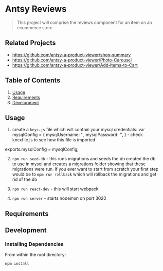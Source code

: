 # Antsy Reviews

> This project will comprise the reviews component for an item on an ecommerce store

## Related Projects

  - https://github.com/antsy-a-product-viewer/shop-summary
  - https://github.com/antsy-a-product-viewer/Photo-Carousel
  - https://github.com/antsy-a-product-viewer/Add-Items-to-Cart

## Table of Contents

1. [Usage](#Usage)
1. [Requirements](#requirements)
1. [Development](#development)

## Usage

1. create a `keys.js` file which will contain your mysql credentials: 
var mysqlConfig = {
  mysqlUsername: '',
  mysqlPassword: '',
} - check knexfile.js to see how this file is imported


exports.mysqlConfig = mysqlConfig;

2. `npm run seed-db` - this runs migrations and seeds the db created the db to use in mysql and creates a migrations folder showing that these migrations were run. If you ever want to start from scratch your first step would be to `npm run rollback` which will rollback the migrations and get rid of the db

3. `npm run react-dev` - this will start webpack

4. `npm run server` - starts nodemon on port 3020


## Requirements

## Development

### Installing Dependencies

From within the root directory:

`npm install`

